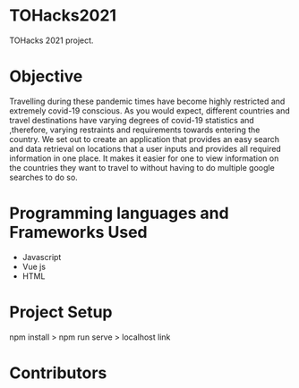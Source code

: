 # TOHacks2021
 TOHacks 2021 project.
 
# Objective
Travelling during these pandemic times have become highly restricted and extremely covid-19 conscious. As you would expect, different countries and travel destinations have varying degrees of covid-19 statistics and ,therefore, varying restraints and requirements towards entering the country. We set out to create an application that provides an easy search and data retrieval on locations that a user inputs and provides all required information in one place. It makes it easier for one to view information on the countries they want to travel to without having to do multiple google searches to do so.

# Programming languages and Frameworks Used
* Javascript
* Vue js
* HTML

# Project Setup
npm install > npm run serve > localhost link

# Contributors


